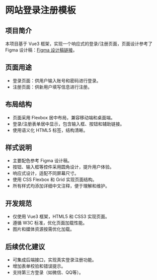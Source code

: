 # 网站登录注册模板

## 项目简介
本项目基于 Vue3 框架，实现一个响应式的登录/注册页面，页面设计参考了 Figma 设计稿：[Figma 设计稿链接](https://www.figma.com/design/PCfFjvWAPpwdYeGIxworrX/%E7%BD%91%E7%AB%99-%E7%99%BB%E5%BD%95%E6%B3%A8%E5%86%8C%E6%A8%A1%E7%89%88?node-id=0-2&t=ES7b63EPXHxDMYjx-4)。

## 页面用途
- 登录页面：供用户输入账号和密码进行登录。
- 注册页面：供新用户填写信息进行注册。

## 布局结构
- 页面采用 Flexbox 居中布局，兼容移动端和桌面端。
- 登录/注册表单居中显示，包含输入框、按钮和辅助链接。
- 使用语义化 HTML5 标签，结构清晰。

## 样式说明
- 主要配色参考 Figma 设计稿。
- 按钮、输入框等控件采用圆角设计，提升用户体验。
- 响应式设计，适配不同屏幕尺寸。
- 使用 CSS Flexbox 和 Grid 实现页面结构。
- 所有样式均添加详细中文注释，便于理解和维护。

## 开发规范
- 仅使用 Vue3 框架，HTML5 和 CSS3 实现页面。
- 遵循 W3C 标准，优化页面加载性能。
- 图片和媒体资源按需优化加载。

## 后续优化建议
- 可集成后端接口，实现真实登录注册功能。
- 增加表单校验和错误提示。
- 支持第三方登录（如微信、QQ等）。 